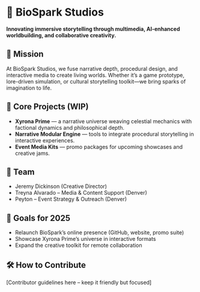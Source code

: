# 🌟 BioSpark Studios

**Innovating immersive storytelling through multimedia, AI-enhanced worldbuilding, and collaborative creativity.**

## 🚀 Mission
At BioSpark Studios, we fuse narrative depth, procedural design, and interactive media to create living worlds. Whether it’s a game prototype, lore-driven simulation, or cultural storytelling toolkit—we bring sparks of imagination to life.

## 🧠 Core Projects (WIP)
- **Xyrona Prime** — a narrative universe weaving celestial mechanics with factional dynamics and philosophical depth.
- **Narrative Modular Engine** — tools to integrate procedural storytelling in interactive experiences.
- **Event Media Kits** — promo packages for upcoming showcases and creative jams.

## 👥 Team
- Jeremy Dickinson (Creative Director)
- Treyna Alvarado – Media & Content Support (Denver)
- Peyton – Event Strategy & Outreach (Denver)


## 🎯 Goals for 2025
- Relaunch BioSpark’s online presence (GitHub, website, promo suite)
- Showcase Xyrona Prime’s universe in interactive formats
- Expand the creative toolkit for remote collaboration

## 🛠️ How to Contribute
[Contributor guidelines here – keep it friendly but focused]

